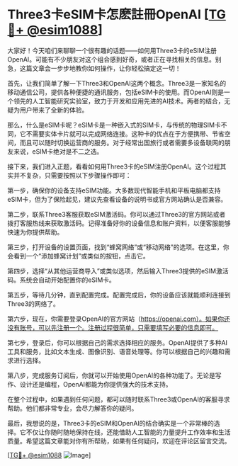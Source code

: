# Three3卡eSIM卡怎麽註冊OpenAI [[TG💪+ @esim1088](https://t.me/s/esim1088)]

大家好！今天咱们来聊聊一个很有趣的话题——如何用Three3卡的eSIM注册OpenAI。可能有不少朋友对这个组合感到好奇，或者正在寻找相关的信息。别急，这篇文章会一步步地教你如何操作，让你轻松搞定这一切！

首先，让我们简单了解一下Three3和OpenAI这两个概念。Three3是一家知名的移动通信公司，提供各种便捷的通讯服务，包括eSIM卡的使用。而OpenAI则是一个领先的人工智能研究实验室，致力于开发和应用先进的AI技术。两者的结合，无疑为用户带来了全新的体验。

那么，什么是eSIM卡呢？eSIM卡是一种嵌入式的SIM卡，与传统的物理SIM卡不同，它不需要实体卡片就可以完成网络连接。这种卡的优点在于方便携带、节省空间，而且可以随时切换运营商的服务。对于经常出国旅行或者需要多设备联网的朋友来说，eSIM卡绝对是不二之选。

接下来，我们进入正题，看看如何用Three3卡的eSIM注册OpenAI。这个过程其实并不复杂，只需要按照以下步骤操作即可：

第一步，确保你的设备支持eSIM功能。大多数现代智能手机和平板电脑都支持eSIM卡，但为了保险起见，建议先查看设备的说明书或官方网站确认是否兼容。

第二步，联系Three3客服获取eSIM激活码。你可以通过Three3的官方网站或者拨打客服热线来获取激活码。记得准备好你的设备信息和账户资料，以便客服能够快速为你提供帮助。

第三步，打开设备的设置页面，找到“蜂窝网络”或“移动网络”的选项。在这里，你会看到一个“添加蜂窝计划”或类似的按钮，点击它。

第四步，选择“从其他运营商导入”或类似选项，然后输入Three3提供的eSIM激活码。系统会自动开始配置你的eSIM卡。

第五步，等待几分钟，直到配置完成。配置完成后，你的设备应该就能顺利连接到Three3的网络了。

第六步，现在，你需要登录OpenAI的官方网站（https://openai.com）。如果你还没有账号，可以先注册一个。注册过程很简单，只需要填写必要的信息即可。

第七步，登录后，你可以根据自己的需求选择相应的服务。OpenAI提供了多种AI工具和服务，比如文本生成、图像识别、语音处理等。你可以根据自己的兴趣和需求进行选择。

第八步，完成服务订阅后，你就可以开始使用OpenAI的各种功能了。无论是写作、设计还是编程，OpenAI都能为你提供强大的技术支持。

在整个过程中，如果遇到任何问题，都可以随时联系Three3或OpenAI的客服寻求帮助。他们都非常专业，会尽力解答你的疑问。

最后，我想说的是，Three3卡的eSIM和OpenAI的结合确实是一个非常棒的选择。它不仅让你随时随地保持在线，还能借助人工智能的力量提升工作效率和生活质量。希望这篇文章能对你有所帮助，如果有任何疑问，欢迎在评论区留言交流。

[[TG💪+ @esim1088](https://t.me/s/esim1088) ![Image](https://i.postimg.cc/4NQfJmqS/Snipaste-2025-05-13-00-14-12.png)]